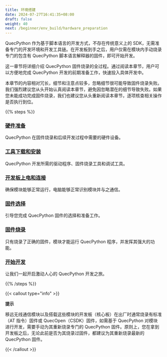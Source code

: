 ```yaml
---
title: 环境搭建
date: 2024-07-27T16:41:35+08:00
draft: false
weight: 40
next: /beginner/env_build/hardware_preparation
---
```


QuecPython 作为基于脚本语言的开发方式，不存在传统意义上的 SDK，无需准备专门的开发环境和开发工具链。在开发板到手之后，用户仅需在模块内手动烧录专门的包含有 QuecPython 脚本语言解释器的固件，即可开始开发。

这一章节将详细介绍 QuecPython 固件烧录的全过程。通过阅读本章节，用户可以方便地完成 QuecPython 开发的前期准备工作，快速投入具体开发中。

本章节的内容相对冗长，细节和注意点较多，忽略细节很可能导致固件烧录失败。我们强烈建议您从头开始认真阅读本章节，避免因忽略潜在的细节导致失败。如果您未能成功完成固件烧录，我们也建议您从头重新阅读本章节，逐项核查相关操作是否执行到位。

{{% steps %}}

### [硬件准备](./hardware_preparation)

QuecPython 在固件烧录和后续开发过程中需要的硬件设备。

### [工具下载和安装](./install_tools)

QuecPython 开发所需的驱动程序、固件烧录工具和调试工具。

### [开发板上电和连接](./evb_boot)

确保模块能够正常运行，电脑能够正常识别模块并与之通信。

### [固件选择](./choose_fw)

引导您完成 QuecPython 固件的选择和准备工作。

### [固件烧录](./burn_fw)

只有烧录了正确的固件，模块才能运行 QuecPython 程序，并发挥其强大的功能。

### [开始开发](./finish)

让我们一起开启激动人心的 QuecPython 开发之旅。

{{% /steps %}}

{{< callout type="info" >}}

**提示**

移远无线通信模块以及搭载这些模块的开发板（核心板）在出厂时通常烧录有标准（AT 指令）固件或 QuecOpen（CSDK）固件，如需基于 QuecPython 对模块进行开发，需要手动为其重新烧录专门的 QuecPython 固件。原则上，您在拿到开发板之后，无论此前是否为其烧录过固件，都建议为其重新烧录最新的 QuecPython 固件。

{{< /callout >}}
